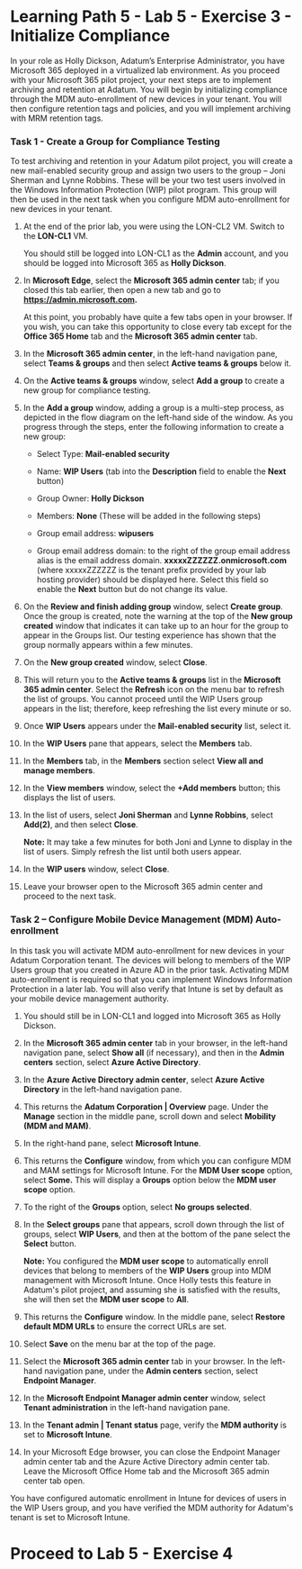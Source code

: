 # Learning Path 5 - Lab 5 - Exercise 3 - Initialize Compliance 

In your role as Holly Dickson, Adatum’s Enterprise Administrator, you have Microsoft 365 deployed in a virtualized lab environment. As you proceed with your Microsoft 365 pilot project, your next steps are to implement archiving and retention at Adatum. You will begin by initializing compliance through the MDM auto-enrollment of new devices in your tenant. You will then configure retention tags and policies, and you will implement archiving with MRM retention tags. 

### Task 1 - Create a Group for Compliance Testing

To test archiving and retention in your Adatum pilot project, you will create a new mail-enabled security group and assign two users to the group – Joni Sherman and Lynne Robbins. These will be your two test users involved in the Windows Information Protection (WIP) pilot program. This group will then be used in the next task when you configure MDM auto-enrollment for new devices in your tenant. 

1. At the end of the prior lab, you were using the LON-CL2 VM. Switch to the **LON-CL1** VM. <br/>

	You should still be logged into LON-CL1 as the **Admin** account, and you should be logged into Microsoft 365 as **Holly Dickson**. 

2. In **Microsoft Edge**, select the **Microsoft 365 admin center** tab; if you closed this tab earlier, then open a new tab and go to **https://admin.microsoft.com.** <br/>

	At this point, you probably have quite a few tabs open in your browser. If you wish, you can take this opportunity to close every tab except for the **Office 365 Home** tab and the **Microsoft 365 admin center** tab.

3. In the **Microsoft 365 admin center**, in the left-hand navigation pane, select **Teams & groups** and then select **Active teams & groups** below it.

4. On the **Active teams & groups** window, select **Add a group** to create a new group for compliance testing. 

5. In the **Add a group** window, adding a group is a multi-step process, as depicted in the flow diagram on the left-hand side of the window. As you progress through the steps, enter the following information to create a new group:

	- Select Type: **Mail-enabled security**

	- Name: **WIP Users** (tab into the **Description** field to enable the **Next** button)
	
	- Group Owner: **Holly Dickson**
	
	- Members: **None** (These will be added in the following steps)

	- Group email address: **wipusers** 

	- Group email address domain: to the right of the group email address alias is the email address domain. **xxxxxZZZZZZ.onmicrosoft.com** (where xxxxxZZZZZZ is the tenant prefix provided by your lab hosting provider) should be displayed here. Select this field so enable the **Next** button but do not change its value.

6. On the **Review and finish adding group** window, select **Create group**. Once the group is created, note the warning at the top of the **New group created** window that indicates it can take up to an hour for the group to appear in the Groups list. Our testing experience has shown that the group normally appears within a few minutes.

7. On the **New group created** window, select **Close**. 

8. This will return you to the **Active teams & groups** list in the **Microsoft 365 admin center**. Select the **Refresh** icon on the menu bar to refresh the list of groups. You cannot proceed until the WIP Users group appears in the list; therefore, keep refreshing the list every minute or so.

9. Once **WIP Users** appears under the **Mail-enabled security** list, select it.

10. In the **WIP Users** pane that appears, select the **Members** tab. 

11. In the **Members** tab, in the **Members** section select **View all and manage members**.

12. In the **View members** window, select the **+Add members** button; this displays the list of users.

13. In the list of users, select **Joni Sherman** and **Lynne Robbins**, select **Add(2)**, and then select **Close**.  <br/>

	‎**Note:** It may take a few minutes for both Joni and Lynne to display in the list of users. Simply refresh the list until both users appear.

14. In the **WIP users** window, select **Close**.

15. Leave your browser open to the Microsoft 365 admin center and proceed to the next task.


### Task 2 – Configure Mobile Device Management (MDM) Auto-enrollment

In this task you will activate MDM auto-enrollment for new devices in your Adatum Corporation tenant. The devices will belong to members of the WIP Users group that you created in Azure AD in the prior task. Activating MDM auto-enrollment is required so that you can implement Windows Information Protection in a later lab. You will also verify that Intune is set by default as your mobile device management authority. 

1. You should still be in LON-CL1 and logged into Microsoft 365 as Holly Dickson. 

2. In the **Microsoft 365 admin center** tab in your browser, in the left-hand navigation pane, select **Show all** (if necessary), and then in the **Admin centers** section, select **Azure Active Directory**.

3. In the **Azure Active Directory admin center**, select **Azure Active Directory** in the left-hand navigation pane.

4. This returns the **Adatum Corporation | Overview** page. Under the **Manage** section in the middle pane, scroll down and select **Mobility (MDM and MAM)**.

5. In the right-hand pane, select **Microsoft Intune**.

6. This returns the **Configure** window, from which you can configure MDM and MAM settings for Microsoft Intune. For the **MDM User scope** option, select **Some.** This will display a **Groups** option below the **MDM user scope** option. 

7. To the right of the **Groups** option, select **No groups selected**. 

8. In the **Select groups** pane that appears, scroll down through the list of groups, select **WIP Users**, and then at the bottom of the pane select the **Select** button. <br/>

	**Note:** You configured the **MDM user scope** to automatically enroll devices that belong to members of the **WIP Users** group into MDM management with Microsoft Intune. Once Holly tests this feature in Adatum's pilot project, and assuming she is satisfied with the results, she will then set the **MDM user scope** to **All**.
	
9. This returns the **Configure** window. In the middle pane, select **Restore default MDM URLs** to ensure the correct URLs are set. 

10. Select **Save** on the menu bar at the top of the page.

11. Select the **Microsoft 365 admin center** tab in your browser. In the left-hand navigation pane, under the **Admin centers** section, select **Endpoint Manager**.

12. In the **Microsoft Endpoint Manager admin center** window, select **Tenant administration** in the left-hand navigation pane.

13. In the **Tenant admin | Tenant status** page, verify the **MDM authority** is set to **Microsoft Intune**.

14. In your Microsoft Edge browser, you can close the Endpoint Manager admin center tab and the Azure Active Directory admin center tab. Leave the Microsoft Office Home tab and the Microsoft 365 admin center tab open.

You have configured automatic enrollment in Intune for devices of users in the WIP Users group, and you have verified the MDM authority for Adatum's tenant is set to Microsoft Intune.


# Proceed to Lab 5 - Exercise 4
